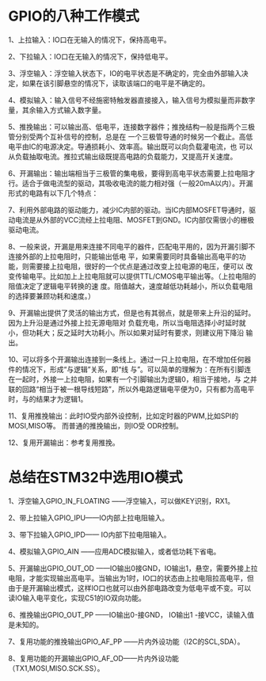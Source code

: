 # GPIO的八种工作模式

1、上拉输入：IO口在无输入的情况下，保持高电平。

2、下拉输入：IO口在无输入的情况下，保持低电平。

3、浮空输入：浮空输入状态下，IO的电平状态是不确定的，完全由外部输入决定，如果在该引脚悬空的情况下，读取该端口的电平是不确定的。

4、模拟输入：输入信号不经施密特触发器直接接入，输入信号为模拟量而非数字量，其余输入方式输入数字量。

5、推挽输出：可以输出高、低电平，连接数字器件；推挽结构一般是指两个三极管分别受两个互补信号的控制，总是在	 一个三极管导通的时候另一个截止。高低电平由IC的电源决定。导通损耗小、效率高。输出既可以向负载灌电流，也	 可以从负载抽取电流。推拉式输出级既提高电路的负载能力，又提高开关速度。

6、开漏输出：输出端相当于三极管的集电极，要得到高电平状态需要上拉电阻才行。适合于做电流型的驱动，其吸收电流的能力相对强（一般20mA以内）。开漏形式的电路有以下几个特点：

7、利用外部电路的驱动能力，减少IC内部的驱动。当IC内部MOSFET导通时，驱动电流是从外部的VCC流经上拉电阻、MOSFET到GND。IC内部仅需很小的栅极驱动电流。

8、一般来说，开漏是用来连接不同电平的器件，匹配电平用的，因为开漏引脚不连接外部的上拉电阻时，只能输出低电	 平，如果需要同时具备输出高电平的功能，则需要接上拉电阻，很好的一个优点是通过改变上拉电源的电压，便可以	 改变传输电平。比如加上上拉电阻就可以提供TTL/CMOS电平输出等。（上拉电阻的阻值决定了逻辑电平转换的速	 	 度。阻值越大，速度越低功耗越小，所以负载电阻的选择要兼顾功耗和速度。）

9、开漏输出提供了灵活的输出方式，但是也有其弱点，就是带来上升沿的延时。因为上升沿是通过外接上拉无源电阻对	 负载充电，所以当电阻选择小时延时就小，但功耗大；反之延时大功耗小。所以如果对延时有要求，则建议用下降沿	 输出。

10、可以将多个开漏输出连接到一条线上。通过一只上拉电阻，在不增加任何器件的情况下，形成“与逻辑”关系，即“线		与”。可以简单的理解为：在所有引脚连在一起时，外接一上拉电阻，如果有一个引脚输出为逻辑0，相当于接地，与		之并联的回路“相当于被一根导线短路”，所以外电路逻辑电平便为0，只有都为高电平时，与的结果才为逻辑1。

11、复用推挽输出：此时IO受内部外设控制，比如定时器的PWM,比如SPI的MOSI,MISO等。 而普通的推挽输出，则IO受		ODR控制。

12、复用开漏输出：参考复用推挽。

## 

# 总结在STM32中选用IO模式

1、浮空输入GPIO_IN_FLOATING ——浮空输入，可以做KEY识别，RX1。

2、带上拉输入GPIO_IPU——IO内部上拉电阻输入。

3、带下拉输入GPIO_IPD—— IO内部下拉电阻输入。

4、模拟输入GPIO_AIN ——应用ADC模拟输入，或者低功耗下省电。

5、开漏输出GPIO_OUT_OD ——IO输出0接GND，IO输出1，悬空，需要外接上拉电阻，才能实现输出高电平。当输出为1时，IO口的状态由上拉电阻拉高电平，但由于是开漏输出模式，这样IO口也就可以由外部电路改变为低电平或不变。可以读IO输入电平变化，实现C51的IO双向功能。

6、推挽输出GPIO_OUT_PP ——IO输出0-接GND， IO输出1 -接VCC，读输入值是未知的。

7、复用功能的推挽输出GPIO_AF_PP ——片内外设功能（I2C的SCL,SDA）。

8、复用功能的开漏输出GPIO_AF_OD——片内外设功能（TX1,MOSI,MISO.SCK.SS）。
